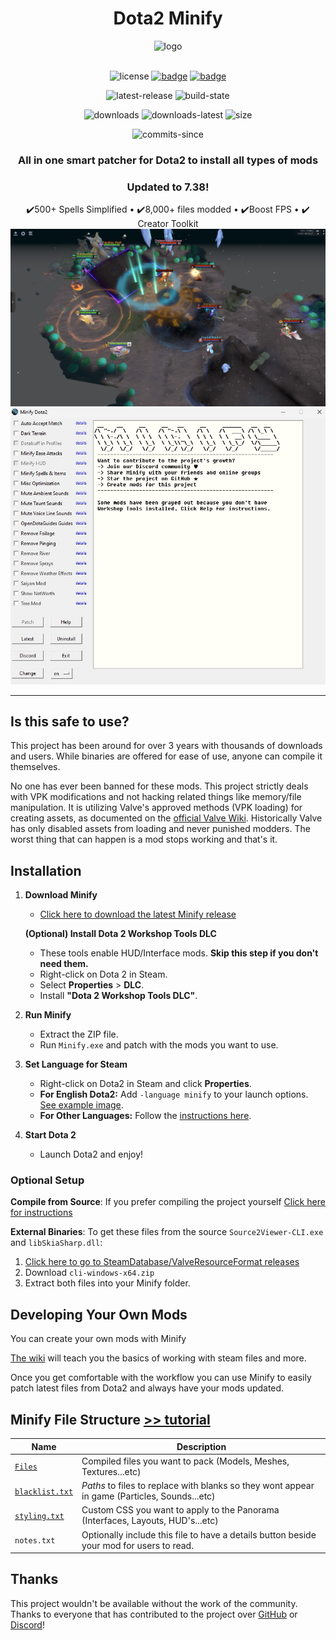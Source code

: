 # <div align="center">Dota2 Minify</div>

<div align="center">
  <img src="bin/images/logo.png" alt="logo" width="150">
</div>

<br>

<div align="center">

  ![license](https://img.shields.io/github/license/Egezenn/dota2-minify?style=for-the-badge)
  <a href="https://discord.com/invite/2YDnqpbcKM"><img alt="badge" src="https://img.shields.io/badge/Discord-%237289DA.svg?style=for-the-badge&logo=discord&logoColor=white"></a>
  <a href="https://github.com/Egezenn/dota2-minify/wiki"><img alt="badge" src="https://img.shields.io/badge/github_wiki-%23000000.svg?style=for-the-badge&logo=github"></a>

  ![latest-release](https://img.shields.io/github/v/release/Egezenn/dota2-minify?style=for-the-badge)
  ![build-state](https://img.shields.io/github/actions/workflow/status/Egezenn/dota2-minify/release.yml?style=for-the-badge)

  ![downloads](https://img.shields.io/github/downloads/Egezenn/dota2-minify/total?style=for-the-badge)
  ![downloads-latest](https://img.shields.io/github/downloads/Egezenn/dota2-minify/latest/total?style=for-the-badge)
  ![size](https://img.shields.io/github/repo-size/Egezenn/dota2-minify?style=for-the-badge)

  ![commits-since](https://img.shields.io/github/commits-since/Egezenn/dota2-minify/latest?style=for-the-badge)

</div>

**<h3 align="center">All in one smart patcher for Dota2 to install all types of mods</h3>**

**<h3 align="center">Updated to 7.38!</h3>**

<div align="center">
  ✔️500+ Spells Simplified • ✔️8,000+ files modded • ✔️Boost FPS • ✔️ Creator Toolkit
</div>

<div align="center">
    <img alt="ss1" src="bin/images/screenshot-1.jpg">
    <img alt="ss2" src="bin/images/screenshot-2.jpg">
</div>

<hr>

## Is this safe to use?

This project has been around for over 3 years with thousands of downloads and users. While binaries are offered for ease of use, anyone can compile it themselves.

No one has ever been banned for these mods. This project strictly deals with VPK modifications and not hacking related things like memory/file manipulation. It is utilizing Valve's approved methods (VPK loading) for creating assets, as documented on the [official Valve Wiki](https://developer.valvesoftware.com/wiki/VPK). Historically Valve has only disabled assets from loading and never punished modders. The worst thing that can happen is a mod stops working and that's it.

## Installation

1. **Download Minify**

   - [Click here to download the latest Minify release](https://github.com/Egezenn/dota2-minify/releases/latest)

    **(Optional) Install Dota 2 Workshop Tools DLC**
    - These tools enable HUD/Interface mods. **Skip this step if you don't need them.**
    - Right-click on Dota 2 in Steam.
    - Select **Properties** > **DLC**.
    - Install **"Dota 2 Workshop Tools DLC"**.

2. **Run Minify**

   - Extract the ZIP file.
   - Run `Minify.exe` and patch with the mods you want to use.

3. **Set Language for Steam**

   - Right-click on Dota2 in Steam and click **Properties**.
   - **For English Dota2:** Add `-language minify` to your launch options. [See example image](https://i.imgur.com/KTfqXUg.jpeg).
   - **For Other Languages:** Follow the [instructions here](https://github.com/Egezenn/dota2-minify/wiki/Minify#using-minify-with-a-different-language-in-dota2).

4. **Start Dota 2**
     - Launch Dota2 and enjoy!

### Optional Setup

**Compile from Source**: If you prefer compiling the project yourself [Click here for instructions](https://github.com/Egezenn/dota2-minify/wiki/Minify#compiling-minify)

**External Binaries**: To get these files from the source `Source2Viewer-CLI.exe` and `libSkiaSharp.dll`:

1. [Click here to go to SteamDatabase/ValveResourceFormat releases](https://github.com/SteamDatabase/ValveResourceFormat/releases/latest)
2. Download `cli-windows-x64.zip`
3. Extract both files into your Minify folder.

## Developing Your Own Mods

You can create your own mods with Minify

[The wiki](https://github.com/Egezenn/dota2-minify/wiki/Dota2-Modding-Tutorials) will teach you the basics of working with steam files and more.

Once you get comfortable with the workflow you can use Minify to easily patch latest files from Dota2 and always have your mods updated.

## Minify File Structure [>> tutorial](https://github.com/Egezenn/dota2-minify/wiki/Minify)

| Name                                                                                | Description                                                                                   |
|-------------------------------------------------------------------------------------|-----------------------------------------------------------------------------------------------|
| [`Files`](https://github.com/Egezenn/dota2-minify/wiki/Minify#files)                | Compiled files you want to pack (Models, Meshes, Textures...etc)                              |
| [`blacklist.txt`](https://github.com/Egezenn/dota2-minify/wiki/Minify#blacklisttxt) | _Paths_ to files to replace with blanks so they wont appear in game (Particles, Sounds...etc) |
| [`styling.txt`](https://github.com/Egezenn/dota2-minify/wiki/Minify#stylingtxt)     | Custom CSS you want to apply to the Panorama (Interfaces, Layouts, HUD's...etc)               |
| `notes.txt`                                                                         | Optionally include this file to have a details button beside your mod for users to read.      |

## Thanks

This project wouldn't be available without the work of the community. Thanks to everyone that has contributed to the project over [GitHub](https://github.com/Egezenn/dota2-minify/graphs/contributors) or [Discord](https://discord.com/invite/2YDnqpbcKM)!
